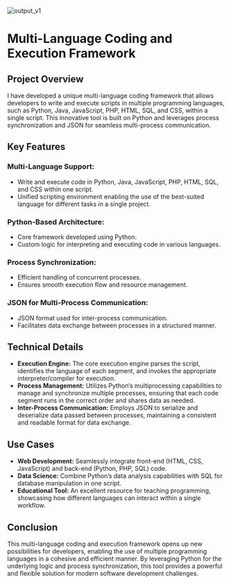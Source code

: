 ![output_v1](https://github.com/Pranav-raja/multi-lang/assets/108709134/6660d836-0fc5-4976-912c-bbe2c7caacd9)

<h1>Multi-Language Coding and Execution Framework</h1>

<h2>Project Overview</h2>
<p>I have developed a unique multi-language coding framework that allows developers to write and execute scripts in multiple programming languages, such as Python, Java, JavaScript, PHP, HTML, SQL, and CSS, within a single script. This innovative tool is built on Python and leverages process synchronization and JSON for seamless multi-process communication.</p>

<h2>Key Features</h2>
<h3>Multi-Language Support:</h3>
<ul>
    <li>Write and execute code in Python, Java, JavaScript, PHP, HTML, SQL, and CSS within one script.</li>
    <li>Unified scripting environment enabling the use of the best-suited language for different tasks in a single project.</li>
</ul>

<h3>Python-Based Architecture:</h3>
<ul>
    <li>Core framework developed using Python.</li>
    <li>Custom logic for interpreting and executing code in various languages.</li>
</ul>

<h3>Process Synchronization:</h3>
<ul>
    <li>Efficient handling of concurrent processes.</li>
    <li>Ensures smooth execution flow and resource management.</li>
</ul>

<h3>JSON for Multi-Process Communication:</h3>
<ul>
    <li>JSON format used for inter-process communication.</li>
    <li>Facilitates data exchange between processes in a structured manner.</li>
</ul>

<h2>Technical Details</h2>
<ul>
    <li><strong>Execution Engine:</strong> The core execution engine parses the script, identifies the language of each segment, and invokes the appropriate interpreter/compiler for execution.</li>
    <li><strong>Process Management:</strong> Utilizes Python’s multiprocessing capabilities to manage and synchronize multiple processes, ensuring that each code segment runs in the correct order and shares data as needed.</li>
    <li><strong>Inter-Process Communication:</strong> Employs JSON to serialize and deserialize data passed between processes, maintaining a consistent and readable format for data exchange.</li>
</ul>

<h2>Use Cases</h2>
<ul>
    <li><strong>Web Development:</strong> Seamlessly integrate front-end (HTML, CSS, JavaScript) and back-end (Python, PHP, SQL) code.</li>
    <li><strong>Data Science:</strong> Combine Python’s data analysis capabilities with SQL for database manipulation in one script.</li>
    <li><strong>Educational Tool:</strong> An excellent resource for teaching programming, showcasing how different languages can interact within a single workflow.</li>
</ul>

<h2>Conclusion</h2>
<p>This multi-language coding and execution framework opens up new possibilities for developers, enabling the use of multiple programming languages in a cohesive and efficient manner. By leveraging Python for the underlying logic and process synchronization, this tool provides a powerful and flexible solution for modern software development challenges.</p>
